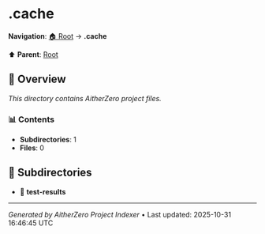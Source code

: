 # .cache

**Navigation**: [🏠 Root](../index.md) → **.cache**

⬆️ **Parent**: [Root](../index.md)

## 📖 Overview

*This directory contains AitherZero project files.*

### 📊 Contents

- **Subdirectories**: 1
- **Files**: 0

## 📁 Subdirectories

- 📂 **test-results**

---

*Generated by AitherZero Project Indexer* • Last updated: 2025-10-31 16:46:45 UTC

